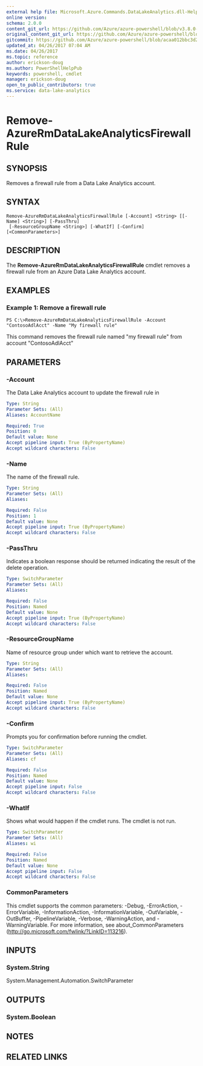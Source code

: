 ```yaml
---
external help file: Microsoft.Azure.Commands.DataLakeAnalytics.dll-Help.xml
online version:
schema: 2.0.0
content_git_url: https://github.com/Azure/azure-powershell/blob/v3.8.0-April2017/src/ResourceManager/DataLakeAnalytics/Commands.DataLakeAnalytics/help/Remove-AzureRmDataLakeAnalyticsFirewallRule.md
original_content_git_url: https://github.com/Azure/azure-powershell/blob/v3.8.0-April2017/src/ResourceManager/DataLakeAnalytics/Commands.DataLakeAnalytics/help/Remove-AzureRmDataLakeAnalyticsFirewallRule.md
gitcommit: https://github.com/Azure/azure-powershell/blob/acaa012bbc3d2249dc7ee2c45b30f62c620d7998
updated_at: 04/26/2017 07:04 AM
ms.date: 04/26/2017
ms.topic: reference
author: erickson-doug
ms.author: PowerShellHelpPub
keywords: powershell, cmdlet
manager: erickson-doug
open_to_public_contributors: true
ms.service: data-lake-analytics
---
```


# Remove-AzureRmDataLakeAnalyticsFirewallRule

## SYNOPSIS
Removes a firewall rule from a Data Lake Analytics account.

## SYNTAX

```
Remove-AzureRmDataLakeAnalyticsFirewallRule [-Account] <String> [[-Name] <String>] [-PassThru]
 [-ResourceGroupName <String>] [-WhatIf] [-Confirm] [<CommonParameters>]
```

## DESCRIPTION
The **Remove-AzureRmDataLakeAnalyticsFirewallRule** cmdlet removes a firewall rule from an Azure Data Lake Analytics account.

## EXAMPLES

### Example 1: Remove a firewall rule
```
PS C:\>Remove-AzureRmDataLakeAnalyticsFirewallRule -Account "ContosoAdlAcct" -Name "My firewall rule"
```

This command removes the firewall rule named "my firewall rule" from account "ContosoAdlAcct"

## PARAMETERS

### -Account
The Data Lake Analytics account to update the firewall rule in

```yaml
Type: String
Parameter Sets: (All)
Aliases: AccountName

Required: True
Position: 0
Default value: None
Accept pipeline input: True (ByPropertyName)
Accept wildcard characters: False
```

### -Name
The name of the firewall rule.

```yaml
Type: String
Parameter Sets: (All)
Aliases: 

Required: False
Position: 1
Default value: None
Accept pipeline input: True (ByPropertyName)
Accept wildcard characters: False
```

### -PassThru
Indicates a boolean response should be returned indicating the result of the delete operation.

```yaml
Type: SwitchParameter
Parameter Sets: (All)
Aliases: 

Required: False
Position: Named
Default value: None
Accept pipeline input: True (ByPropertyName)
Accept wildcard characters: False
```

### -ResourceGroupName
Name of resource group under which want to retrieve the account.

```yaml
Type: String
Parameter Sets: (All)
Aliases: 

Required: False
Position: Named
Default value: None
Accept pipeline input: True (ByPropertyName)
Accept wildcard characters: False
```

### -Confirm
Prompts you for confirmation before running the cmdlet.

```yaml
Type: SwitchParameter
Parameter Sets: (All)
Aliases: cf

Required: False
Position: Named
Default value: None
Accept pipeline input: False
Accept wildcard characters: False
```

### -WhatIf
Shows what would happen if the cmdlet runs.
The cmdlet is not run.

```yaml
Type: SwitchParameter
Parameter Sets: (All)
Aliases: wi

Required: False
Position: Named
Default value: None
Accept pipeline input: False
Accept wildcard characters: False
```

### CommonParameters
This cmdlet supports the common parameters: -Debug, -ErrorAction, -ErrorVariable, -InformationAction, -InformationVariable, -OutVariable, -OutBuffer, -PipelineVariable, -Verbose, -WarningAction, and -WarningVariable. For more information, see about_CommonParameters (http://go.microsoft.com/fwlink/?LinkID=113216).

## INPUTS

### System.String
System.Management.Automation.SwitchParameter

## OUTPUTS

### System.Boolean

## NOTES

## RELATED LINKS

